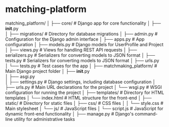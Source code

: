 # matching-platform

matching_platform/
│
├── core/                  # Django app for core functionality
│   ├── __init__.py     
│   ├── migrations/        # Directory for database migrations
│   ├── admin.py           # Configuration for the Django admin interface
│   ├── apps.py            # App configuration
│   ├── models.py          # Django models for UserProfile and Project
│   ├── views.py           # Views for handling REST API requests
│   ├── serializers.py     # Serializers for converting models to JSON format
│   ├── tests.py     # Serializers for converting models to JSON format
│   ├── urls.py     
│   └── tests.py           # Test cases for the app
│
├── matchmaking_platform/  # Main Django project folder
│   ├── __init__.py     
│   ├── asgi.py     
│   ├── settings.py        # Django settings, including database configuration
│   ├── urls.py            # Main URL declarations for the project
│   └── wsgi.py            # WSGI configuration for running the project
│
├── templates/             # Directory for HTML templates
│   └── index.html         # HTML structure for the front-end
│
├── static/                # Directory for static files
│   ├── css/               # CSS files
│   │   └── style.css      # Main stylesheet
│   └── js/                # JavaScript files
│       └── script.js      # JavaScript for dynamic front-end functionality
│
├── manage.py              # Django's command-line utility for administrative tasks